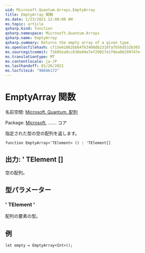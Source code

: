 ```yaml
---
uid: Microsoft.Quantum.Arrays.EmptyArray
title: EmptyArray 関数
ms.date: 1/23/2021 12:00:00 AM
ms.topic: article
qsharp.kind: function
qsharp.namespace: Microsoft.Quantum.Arrays
qsharp.name: EmptyArray
qsharp.summary: Returns the empty array of a given type.
ms.openlocfilehash: cf15e61862bb64fb3408db2318fafb56d532b365
ms.sourcegitcommit: 71605ea9cc630e84e7ef29027e1f0ea06299747e
ms.translationtype: MT
ms.contentlocale: ja-JP
ms.lasthandoff: 01/26/2021
ms.locfileid: "98846172"
---
```

# <a name="emptyarray-function"></a>EmptyArray 関数

名前空間: [Microsoft. Quantum. 配列](xref:Microsoft.Quantum.Arrays)

Package: [Microsoft.](https://nuget.org/packages/Microsoft.Quantum.QSharp.Core) ....... コア


指定された型の空の配列を返します。

```qsharp
function EmptyArray<'TElement> () : 'TElement[]
```


## <a name="output--telement"></a>出力: ' TElement []

空の配列。

## <a name="type-parameters"></a>型パラメーター

### <a name="telement"></a>' TElement '

配列の要素の型。

## <a name="example"></a>例

```qsharp
let empty = EmptyArray<Int>();
```